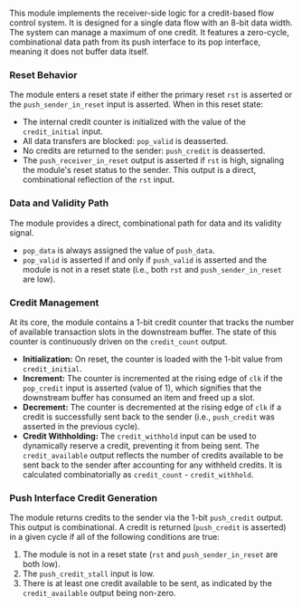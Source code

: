 This module implements the receiver-side logic for a credit-based flow control system. It is designed for a single data flow with an 8-bit data width. The system can manage a maximum of one credit. It features a zero-cycle, combinational data path from its push interface to its pop interface, meaning it does not buffer data itself.

### Reset Behavior
The module enters a reset state if either the primary reset `rst` is asserted or the `push_sender_in_reset` input is asserted. When in this reset state:
- The internal credit counter is initialized with the value of the `credit_initial` input.
- All data transfers are blocked: `pop_valid` is deasserted.
- No credits are returned to the sender: `push_credit` is deasserted.
- The `push_receiver_in_reset` output is asserted if `rst` is high, signaling the module's reset status to the sender. This output is a direct, combinational reflection of the `rst` input.

### Data and Validity Path
The module provides a direct, combinational path for data and its validity signal.
- `pop_data` is always assigned the value of `push_data`.
- `pop_valid` is asserted if and only if `push_valid` is asserted and the module is not in a reset state (i.e., both `rst` and `push_sender_in_reset` are low).

### Credit Management
At its core, the module contains a 1-bit credit counter that tracks the number of available transaction slots in the downstream buffer. The state of this counter is continuously driven on the `credit_count` output.

- **Initialization:** On reset, the counter is loaded with the 1-bit value from `credit_initial`.
- **Increment:** The counter is incremented at the rising edge of `clk` if the `pop_credit` input is asserted (value of 1), which signifies that the downstream buffer has consumed an item and freed up a slot.
- **Decrement:** The counter is decremented at the rising edge of `clk` if a credit is successfully sent back to the sender (i.e., `push_credit` was asserted in the previous cycle).
- **Credit Withholding:** The `credit_withhold` input can be used to dynamically reserve a credit, preventing it from being sent. The `credit_available` output reflects the number of credits available to be sent back to the sender after accounting for any withheld credits. It is calculated combinatorially as `credit_count` - `credit_withhold`.

### Push Interface Credit Generation
The module returns credits to the sender via the 1-bit `push_credit` output. This output is combinational. A credit is returned (`push_credit` is asserted) in a given cycle if all of the following conditions are true:
1. The module is not in a reset state (`rst` and `push_sender_in_reset` are both low).
2. The `push_credit_stall` input is low.
3. There is at least one credit available to be sent, as indicated by the `credit_available` output being non-zero.